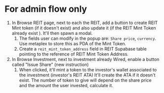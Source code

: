 # For admin flow only
1. In Browse REIT page, next to each the REIT, add a button to create REIT Mint token  (if it doesn't exist) and also update it (if the REIT Mint Token already exist ). It'll then spawn a modal.
   1. The fields user can modify in the popup are: `Share price`, `currency`. Use metaplex to store this as PDA of the Mint Token.
   2. Create a `reit_mint_token_address` field in REIT Supabase table pointing to the reference of REIT Mint Token Address.
2. In Browse Investment, next to investment already Wired, enable a button called "Issue Share" (new instruction)
   1. When clicked, it'll mint a token to the investor's wallet associated to the investment (investor's REIT ATA) It'll create the ATA if it doesn't exist. The number of token to give will depend on the share price and the amount the user invested, calculate it.